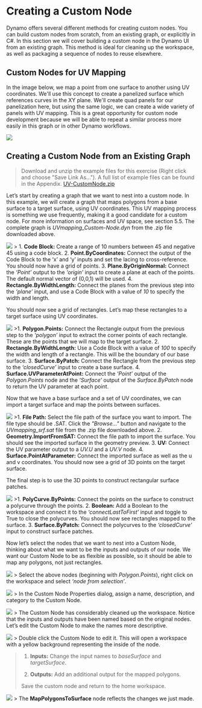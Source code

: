 Creating a Custom Node
======================

Dynamo offers several different methods for creating custom nodes. You can build custom nodes from scratch, from an existing graph, or explicitly in C\#. In this section we will cover building a custom node in the Dynamo UI from an existing graph. This method is ideal for cleaning up the workspace, as well as packaging a sequence of nodes to reuse elsewhere.

Custom Nodes for UV Mapping
---------------------------

In the image below, we map a point from one surface to another using UV coordinates. We'll use this concept to create a panelized surface which references curves in the XY plane. We'll create quad panels for our panelization here, but using the same logic, we can create a wide variety of panels with UV mapping. This is a great opportunity for custom node development because we will be able to repeat a similar process more easily in this graph or in other Dynamo workflows.

![](images/9-2/uvMap2-01-01.jpg)

Creating a Custom Node from an Existing Graph
---------------------------------------------

> Download and unzip the example files for this exercise (Right click and choose "Save Link As..."). A full list of example files can be found in the Appendix. [UV-CustomNode.zip](datasets/9-2/UV-CustomNode.zip)

Let’s start by creating a graph that we want to nest into a custom node. In this example, we will create a graph that maps polygons from a base surface to a target surface, using UV coordinates. This UV mapping process is something we use frequently, making it a good candidate for a custom node. For more information on surfaces and UV space, see section 5.5. The complete graph is *UVmapping\_Custom-Node.dyn* from the .zip file downloaded above.

![](images/9-2/UVmapping01.png) &gt; 1. **Code Block:** Create a range of 10 numbers between 45 and negative 45 using a code block. 2. **Point.ByCoordinates:** Connect the output of the Code Block to the ‘x’ and ‘y’ inputs and set the lacing to cross-reference. You should now have a grid of points. 3. **Plane.ByOriginNormal:** Connect the *‘Point’* output to the *‘origin’* input to create a plane at each of the points. The default normal vector of (0,0,1) will be used. 4. **Rectangle.ByWidthLength:** Connect the planes from the previous step into the *‘plane’* input, and use a Code Block with a value of *10* to specify the width and length.

You should now see a grid of rectangles. Let’s map these rectangles to a target surface using UV coordinates.

![](images/9-2/UVmapping02.png) &gt;1. **Polygon.Points:** Connect the Rectangle output from the previous step to the *‘polygon’* input to extract the corner points of each rectangle. These are the points that we will map to the target surface. 2. **Rectangle.ByWidthLength:** Use a Code Block with a value of *100* to specify the width and length of a rectangle. This will be the boundary of our base surface. 3. **Surface.ByPatch:** Connect the Rectangle from the previous step to the *‘closedCurve’* input to create a base surface. 4. **Surface.UVParameterAtPoint:** Connect the *‘Point’* output of the *Polygon.Points* node and the *‘Surface’* output of the *Surface.ByPatch* node to return the UV parameter at each point.

Now that we have a base surface and a set of UV coordinates, we can import a target surface and map the points between surfaces.

![](images/9-2/UVmapping03.png) &gt;1. **File Path:** Select the file path of the surface you want to import. The file type should be .SAT. Click the *"Browse..."* button and navigate to the *UVmapping\_srf.sat* file from the .zip file downloaded above. 2. **Geometry.ImportFromSAT:** Connect the file path to import the surface. You should see the imported surface in the geometry preview. 3. **UV:** Connect the UV parameter output to a *UV.U* and a *UV.V* node. 4. **Surface.PointAtParameter:** Connect the imported surface as well as the u and v coordinates. You should now see a grid of 3D points on the target surface.

The final step is to use the 3D points to construct rectangular surface patches.

![](images/9-2/UVmapping04.png) &gt;1. **PolyCurve.ByPoints:** Connect the points on the surface to construct a polycurve through the points. 2. **Boolean:** Add a Boolean to the workspace and connect it to the *‘connectLastToFirst’* input and toggle to True to close the polycurves. You should now see rectangles mapped to the surface. 3. **Surface.ByPatch:** Connect the polycurves to the *‘closedCurve’* input to construct surface patches.

Now let’s select the nodes that we want to nest into a Custom Node, thinking about what we want to be the inputs and outputs of our node. We want our Custom Node to be as flexible as possible, so it should be able to map any polygons, not just rectangles.

![](images/9-2/UVmapping05.png) &gt; Select the above nodes (beginning with *Polygon.Points*), right click on the workspace and select *‘node from selection’*.

![](images/9-2/UVmapping06.png) &gt; In the Custom Node Properties dialog, assign a name, description, and category to the Custom Node.

![](images/9-2/UVmapping07.png) &gt; The Custom Node has considerably cleaned up the workspace. Notice that the inputs and outputs have been named based on the original nodes. Let’s edit the Custom Node to make the names more descriptive.

![](images/9-2/UVmapping08.png) &gt; Double click the Custom Node to edit it. This will open a workspace with a yellow background representing the inside of the node.

> 1.  **Inputs:** Change the input names to *baseSurface* and *targetSurface*.
>
> 2.  **Outputs:** Add an additional output for the mapped polygons.
>
> Save the custom node and return to the home workspace.

![](images/9-2/UVmapping09.png) &gt; The **MapPolygonsToSurface** node reflects the changes we just made.
